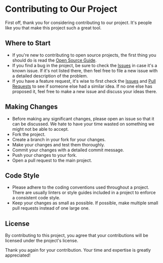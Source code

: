 
# Contributing to Our Project

First off, thank you for considering contributing to our project. It's people like you that make this project such a great tool.

## Where to Start

* If you're new to contributing to open source projects, the first thing you should do is read the [Open Source Guide](https://opensource.guide/how-to-contribute/).
* If you find a bug in the project, be sure to check the [Issues](https://github.com/yourusername/yourproject/issues) in case it's a known issue. If it's not listed there, then feel free to file a new issue with a detailed description of the problem.
* If you have a feature request, it's wise to first check the [Issues](https://github.com/yourusername/yourproject/issues) and [Pull Requests](https://github.com/yourusername/yourproject/pulls) to see if someone else had a similar idea. If no one else has proposed it, feel free to make a new issue and discuss your ideas there.

## Making Changes

* Before making any significant changes, please open an issue so that it can be discussed. We hate to have your time wasted on something we might not be able to accept.
* Fork the project.
* Create a branch in your fork for your changes.
* Make your changes and test them thoroughly.
* Commit your changes with a detailed commit message.
* Push your changes to your fork.
* Open a pull request to the main project.

## Code Style

* Please adhere to the coding conventions used throughout a project. There are usually linters or style guides included in a project to enforce a consistent code style.
* Keep your changes as small as possible. If possible, make multiple small pull requests instead of one large one.

## License

By contributing to this project, you agree that your contributions will be licensed under the project's license.

Thank you again for your contribution. Your time and expertise is greatly appreciated!
